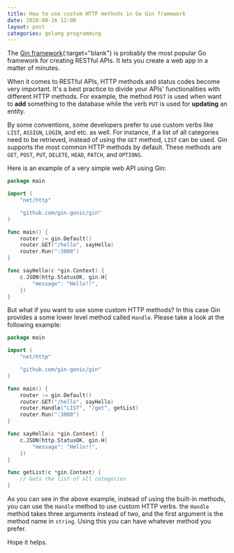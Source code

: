 ```yaml
---
title: How to use custom HTTP methods in Go Gin framework
date: 2020-08-16 12:00
layout: post
categories: golang programming
---
```


The [Gin framework](https://gin-gonic.com/){:target="blank"} is probably the most popular Go framework for creating RESTful APIs. It lets you create a web app in a matter of minutes.

When it comes to RESTful APIs, HTTP methods and status codes become very important. It's a best practice to divide your APIs' functionalities with different HTTP methods. For example, the method `POST` is used when want to **add** something to the database while the verb `PUT` is used for **updating** an entity.

By some conventions, some developers prefer to use custom verbs like `LIST`, `ASSIGN`, `LOGIN`, and etc. as well. For instance, if a list of all categories need to be retrieved, instead of using the `GET` method, `LIST` can be used. Gin supports the most common HTTP methods by default. These methods are `GET`, `POST`, `PUT`, `DELETE`, `HEAD`, `PATCH`, and `OPTIONS`.

Here is an example of a very simple web API using Gin:

```go
package main

import (
	"net/http"

	"github.com/gin-gonic/gin"
)

func main() {
	router := gin.Default()
	router.GET("/hello", sayHello)
	router.Run(":3000")
}

func sayHello(c *gin.Context) {
	c.JSON(http.StatusOK, gin.H{
		"message": "Hello!!",
	})
}
```

But what if you want to use some custom HTTP methods? In this case Gin provides a some lower level method called `Handle`. Please take a look at the following example:

```go
package main

import (
	"net/http"

	"github.com/gin-gonic/gin"
)

func main() {
	router := gin.Default()
	router.GET("/hello", sayHello)
	router.Handle("LIST", "/get", getList)
	router.Run(":3000")
}

func sayHello(c *gin.Context) {
	c.JSON(http.StatusOK, gin.H{
		"message": "Hello!!",
	})
}

func getList(c *gin.Context) {
	// Gets the list of all categories
}
```

As you can see in the above example, instead of using the built-in methods, you can use the `Handle` method to use custom HTTP verbs. the `Handle` method takes three arguments instead of two, and the first argument is the method name in `string`. Using this you can have whatever method you prefer.

Hope it helps.

